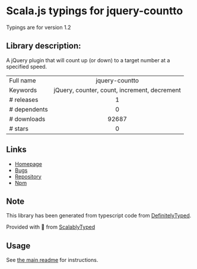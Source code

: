 
# Scala.js typings for jquery-countto

Typings are for version 1.2

## Library description:
A jQuery plugin that will count up (or down) to a target number at a specified speed.

|                    |                 |
| ------------------ | :-------------: |
| Full name          | jquery-countto |
| Keywords           | jQuery, counter, count, increment, decrement |
| # releases         | 1 |
| # dependents       | 0 |
| # downloads        | 92687 |
| # stars            | 0 |

## Links
- [Homepage](https://github.com/mhuggins/jquery-countTo#readme)
- [Bugs](https://github.com/mhuggins/jquery-countTo/issues)
- [Repository](https://github.com/mhuggins/jquery-countTo)
- [Npm](https://www.npmjs.com/package/jquery-countto)
    


## Note
This library has been generated from typescript code from [DefinitelyTyped](https://definitelytyped.org).

Provided with :purple_heart: from [ScalablyTyped](https://github.com/oyvindberg/ScalablyTyped)

## Usage
See [the main readme](../../readme.md) for instructions.


